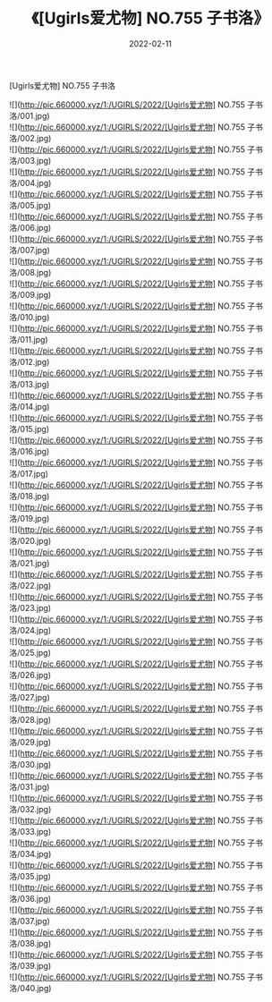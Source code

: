 ﻿---
layout: post
title:  《[Ugirls爱尤物] NO.755 子书洛》
date:   2022-02-11
img: http://pic.660000.xyz/1:/UGIRLS/2022/[Ugirls爱尤物] NO.755 子书洛/000.jpg
categories: [美女, 清纯, 唯美]
---

[Ugirls爱尤物] NO.755 子书洛

 ![](http://pic.660000.xyz/1:/UGIRLS/2022/[Ugirls爱尤物] NO.755 子书洛/001.jpg) <br>![](http://pic.660000.xyz/1:/UGIRLS/2022/[Ugirls爱尤物] NO.755 子书洛/002.jpg) <br>![](http://pic.660000.xyz/1:/UGIRLS/2022/[Ugirls爱尤物] NO.755 子书洛/003.jpg) <br>![](http://pic.660000.xyz/1:/UGIRLS/2022/[Ugirls爱尤物] NO.755 子书洛/004.jpg) <br>![](http://pic.660000.xyz/1:/UGIRLS/2022/[Ugirls爱尤物] NO.755 子书洛/005.jpg) <br>![](http://pic.660000.xyz/1:/UGIRLS/2022/[Ugirls爱尤物] NO.755 子书洛/006.jpg) <br>![](http://pic.660000.xyz/1:/UGIRLS/2022/[Ugirls爱尤物] NO.755 子书洛/007.jpg) <br>![](http://pic.660000.xyz/1:/UGIRLS/2022/[Ugirls爱尤物] NO.755 子书洛/008.jpg) <br>![](http://pic.660000.xyz/1:/UGIRLS/2022/[Ugirls爱尤物] NO.755 子书洛/009.jpg) <br>![](http://pic.660000.xyz/1:/UGIRLS/2022/[Ugirls爱尤物] NO.755 子书洛/010.jpg) <br>![](http://pic.660000.xyz/1:/UGIRLS/2022/[Ugirls爱尤物] NO.755 子书洛/011.jpg) <br>![](http://pic.660000.xyz/1:/UGIRLS/2022/[Ugirls爱尤物] NO.755 子书洛/012.jpg) <br>![](http://pic.660000.xyz/1:/UGIRLS/2022/[Ugirls爱尤物] NO.755 子书洛/013.jpg) <br>![](http://pic.660000.xyz/1:/UGIRLS/2022/[Ugirls爱尤物] NO.755 子书洛/014.jpg) <br>![](http://pic.660000.xyz/1:/UGIRLS/2022/[Ugirls爱尤物] NO.755 子书洛/015.jpg) <br>![](http://pic.660000.xyz/1:/UGIRLS/2022/[Ugirls爱尤物] NO.755 子书洛/016.jpg) <br>![](http://pic.660000.xyz/1:/UGIRLS/2022/[Ugirls爱尤物] NO.755 子书洛/017.jpg) <br>![](http://pic.660000.xyz/1:/UGIRLS/2022/[Ugirls爱尤物] NO.755 子书洛/018.jpg) <br>![](http://pic.660000.xyz/1:/UGIRLS/2022/[Ugirls爱尤物] NO.755 子书洛/019.jpg) <br>![](http://pic.660000.xyz/1:/UGIRLS/2022/[Ugirls爱尤物] NO.755 子书洛/020.jpg) <br>![](http://pic.660000.xyz/1:/UGIRLS/2022/[Ugirls爱尤物] NO.755 子书洛/021.jpg) <br>![](http://pic.660000.xyz/1:/UGIRLS/2022/[Ugirls爱尤物] NO.755 子书洛/022.jpg) <br>![](http://pic.660000.xyz/1:/UGIRLS/2022/[Ugirls爱尤物] NO.755 子书洛/023.jpg) <br>![](http://pic.660000.xyz/1:/UGIRLS/2022/[Ugirls爱尤物] NO.755 子书洛/024.jpg) <br>![](http://pic.660000.xyz/1:/UGIRLS/2022/[Ugirls爱尤物] NO.755 子书洛/025.jpg) <br>![](http://pic.660000.xyz/1:/UGIRLS/2022/[Ugirls爱尤物] NO.755 子书洛/026.jpg) <br>![](http://pic.660000.xyz/1:/UGIRLS/2022/[Ugirls爱尤物] NO.755 子书洛/027.jpg) <br>![](http://pic.660000.xyz/1:/UGIRLS/2022/[Ugirls爱尤物] NO.755 子书洛/028.jpg) <br>![](http://pic.660000.xyz/1:/UGIRLS/2022/[Ugirls爱尤物] NO.755 子书洛/029.jpg) <br>![](http://pic.660000.xyz/1:/UGIRLS/2022/[Ugirls爱尤物] NO.755 子书洛/030.jpg) <br>![](http://pic.660000.xyz/1:/UGIRLS/2022/[Ugirls爱尤物] NO.755 子书洛/031.jpg) <br>![](http://pic.660000.xyz/1:/UGIRLS/2022/[Ugirls爱尤物] NO.755 子书洛/032.jpg) <br>![](http://pic.660000.xyz/1:/UGIRLS/2022/[Ugirls爱尤物] NO.755 子书洛/033.jpg) <br>![](http://pic.660000.xyz/1:/UGIRLS/2022/[Ugirls爱尤物] NO.755 子书洛/034.jpg) <br>![](http://pic.660000.xyz/1:/UGIRLS/2022/[Ugirls爱尤物] NO.755 子书洛/035.jpg) <br>![](http://pic.660000.xyz/1:/UGIRLS/2022/[Ugirls爱尤物] NO.755 子书洛/036.jpg) <br>![](http://pic.660000.xyz/1:/UGIRLS/2022/[Ugirls爱尤物] NO.755 子书洛/037.jpg) <br>![](http://pic.660000.xyz/1:/UGIRLS/2022/[Ugirls爱尤物] NO.755 子书洛/038.jpg) <br>![](http://pic.660000.xyz/1:/UGIRLS/2022/[Ugirls爱尤物] NO.755 子书洛/039.jpg) <br>![](http://pic.660000.xyz/1:/UGIRLS/2022/[Ugirls爱尤物] NO.755 子书洛/040.jpg) <br>
